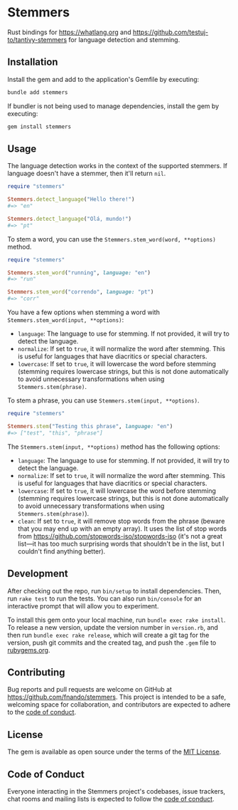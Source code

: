 # Stemmers

Rust bindings for https://whatlang.org and
https://github.com/testuj-to/tantivy-stemmers for language detection and
stemming.

## Installation

Install the gem and add to the application's Gemfile by executing:

```bash
bundle add stemmers
```

If bundler is not being used to manage dependencies, install the gem by
executing:

```bash
gem install stemmers
```

## Usage

The language detection works in the context of the supported stemmers. If
language doesn't have a stemmer, then it'll return `nil`.

```ruby
require "stemmers"

Stemmers.detect_language("Hello there!")
#=> "en"

Stemmers.detect_language("Olá, mundo!")
#=> "pt"
```

To stem a word, you can use the `Stemmers.stem_word(word, **options)` method.

```ruby
require "stemmers"

Stemmers.stem_word("running", language: "en")
#=> "run"

Stemmers.stem_word("correndo", language: "pt")
#=> "corr"
```

You have a few options when stemming a word with
`Stemmers.stem_word(input, **options)`:

- `language`: The language to use for stemming. If not provided, it will try to
  detect the language.
- `normalize`: If set to `true`, it will normalize the word after stemming. This
  is useful for languages that have diacritics or special characters.
- `lowercase`: If set to `true`, it will lowercase the word before stemming
  (stemming requires lowercase strings, but this is not done automatically to
  avoid unnecessary transformations when using `Stemmers.stem(phrase)`.

To stem a phrase, you can use `Stemmers.stem(input, **options)`.

```ruby
require "stemmers"

Stemmers.stem("Testing this phrase", language: "en")
#=> ["test", "this", "phrase"]
```

The `Stemmers.stem(input, **options)` method has the following options:

- `language`: The language to use for stemming. If not provided, it will try to
  detect the language.
- `normalize`: If set to `true`, it will normalize the word after stemming. This
  is useful for languages that have diacritics or special characters.
- `lowercase`: If set to `true`, it will lowercase the word before stemming
  (stemming requires lowercase strings, but this is not done automatically to
  avoid unnecessary transformations when using `Stemmers.stem(phrase)`).
- `clean`: If set to `true`, it will remove stop words from the phrase (beware
  that you may end up with an empty array). It uses the list of stop words from
  <https://github.com/stopwords-iso/stopwords-iso> (it's not a great list—it has
  too much surprising words that shouldn't be in the list, but I couldn't find
  anything better).

## Development

After checking out the repo, run `bin/setup` to install dependencies. Then, run
`rake test` to run the tests. You can also run `bin/console` for an interactive
prompt that will allow you to experiment.

To install this gem onto your local machine, run `bundle exec rake install`. To
release a new version, update the version number in `version.rb`, and then run
`bundle exec rake release`, which will create a git tag for the version, push
git commits and the created tag, and push the `.gem` file to
[rubygems.org](https://rubygems.org).

## Contributing

Bug reports and pull requests are welcome on GitHub at
https://github.com/fnando/stemmers. This project is intended to be a safe,
welcoming space for collaboration, and contributors are expected to adhere to
the
[code of conduct](https://github.com/fnando/stemmers/blob/main/CODE_OF_CONDUCT.md).

## License

The gem is available as open source under the terms of the
[MIT License](https://opensource.org/licenses/MIT).

## Code of Conduct

Everyone interacting in the Stemmers project's codebases, issue trackers, chat
rooms and mailing lists is expected to follow the
[code of conduct](https://github.com/fnando/stemmers/blob/main/CODE_OF_CONDUCT.md).
